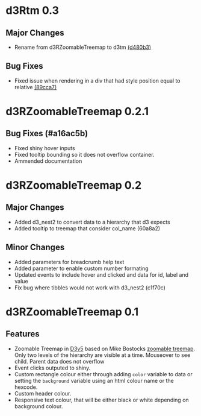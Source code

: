 # d3Rtm 0.3
## Major Changes
* Rename from d3RZoomableTreemap to d3tm [(d480b3)](https://gitlab.com/lajh87/d3tm/commit/d480b3f42f029ea9c58fa83b1ab2a43054ee8a5d")

## Bug Fixes
* Fixed issue when rendering in a div that had style position equal to relative
[(89cca7)](https://gitlab.com/lajh87/d3tm/commit/89cca7ae3ac7a35ea0010493f95c2e8a18464ae2)

# d3RZoomableTreemap 0.2.1
## Bug Fixes (#a16ac5b)
* Fixed shiny hover inputs
* Fixed tooltip bounding so it does not overflow container.
* Ammended documentation

# d3RZoomableTreemap 0.2
## Major Changes
* Added d3_nest2 to convert data to a hierarchy that d3 expects
* Added tooltip to treemap that consider col_name (60a8a2)

## Minor Changes
* Added parameters for breadcrumb help text
* Added parameter to enable custom number formating
* Updated events to include hover and clicked and data for id, label and value
* Fix bug where tibbles would not work with d3_nest2 (c1f70c)

# d3RZoomableTreemap 0.1
## Features
* Zoomable Treemap in [D3v5](https://d3js.org/) based on Mike Bostocks
  [zoomable treemap](https://bost.ocks.org/mike/treemap/). Only two levels of the 
  hierarchy are visible at a time. Mouseover to see child. Parent data does not 
  overflow
* Event clicks outputed to shiny.
* Custom rectangle colour either through adding `color` variable to data or 
  setting the `background` variable using an html colour name or the hexcode.
* Custom header colour.
* Responsive text colour, that will be either black or white depending on 
  background colour.
